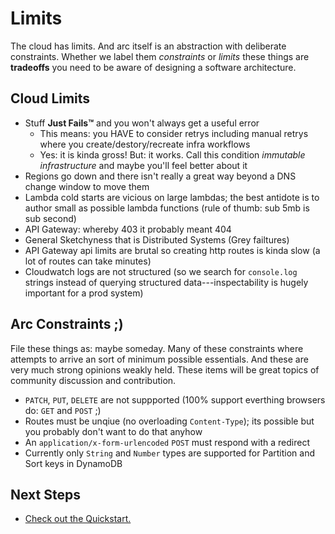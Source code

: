 # Limits

The cloud has limits. And arc itself is an abstraction with deliberate constraints. Whether we label them *constraints* or *limits* these things are **tradeoffs** you need to be aware of designing a software architecture.

## Cloud Limits

- Stuff **Just Fails™** and you won't always get a useful error 
  - This means: you HAVE to consider retrys including manual retrys where you create/destory/recreate infra workflows
  - Yes: it is kinda gross! But: it works. Call this condition *immutable infrastructure* and maybe you'll feel better about it
- Regions go down and there isn't really a great way beyond a DNS change window to move them
- Lambda cold starts are vicious on large lambdas; the best antidote is to author small as possible lambda functions (rule of thumb: sub 5mb is sub second)
- API Gateway: whereby 403 it probably meant 404
- General Sketchyness that is Distributed Systems (Grey failtures)
- API Gateway api limits are brutal so creating http routes is kinda slow (a lot of routes can take minutes)
- Cloudwatch logs are not structured (so we search for `console.log` strings instead of querying structured data---inspectability is hugely important for a prod system)

## Arc Constraints ;)

File these things as: maybe someday. Many of these constraints where attempts to arrive an sort of minimum possible essentials. And these are very much strong opinions weakly held. These items will be great topics of community discussion and contribution.

- `PATCH`, `PUT`, `DELETE` are not suppported (100% support everthing browsers do: `GET` and `POST` ;)
- Routes must be unqiue (no overloading `Content-Type`); its possible but you probably don't want to do that anyhow
- An `application/x-form-urlencoded` `POST` must respond with a redirect
- Currently only `String` and `Number` types are supported for Partition and Sort keys in DynamoDB
 
## Next Steps

- [Check out the Quickstart.](/quickstart)
